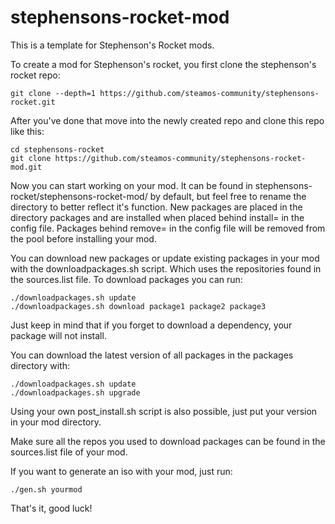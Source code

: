# stephensons-rocket-mod
This is a template for Stephenson's Rocket mods.

To create a mod for Stephenson's rocket, you first clone the stephenson's rocket repo:

    git clone --depth=1 https://github.com/steamos-community/stephensons-rocket.git

After you've done that move into the newly created repo and clone this repo like this:

    cd stephensons-rocket
    git clone https://github.com/steamos-community/stephensons-rocket-mod.git

Now you can start working on your mod. It can be found in stephensons-rocket/stephensons-rocket-mod/ by default, but feel free to rename the directory to better reflect it's function. New packages are placed in the directory packages and are installed when placed behind install= in the config file. Packages behind remove= in the config file will be removed from the pool before installing your mod.

You can download new packages or update existing packages in your mod with the downloadpackages.sh script. Which uses the repositories found in the sources.list file. To download packages you can run:

    ./downloadpackages.sh update
    ./downloadpackages.sh download package1 package2 package3
    
Just keep in mind that if you forget to download a dependency, your package will not install. 

You can download the latest version of all packages in the packages directory with:

    ./downloadpackages.sh update
    ./downloadpackages.sh upgrade

Using your own post_install.sh script is also possible, just put your version in your mod directory.

Make sure all the repos you used to download packages can be found in the sources.list file of your mod.

If you want to generate an iso with your mod, just run:

    ./gen.sh yourmod

That's it, good luck!
